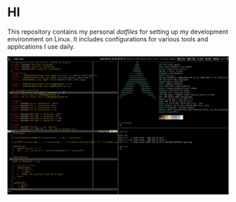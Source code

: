 # HI

This repository contains my personal *dotfiles* for setting up my development
environment on Linux. It includes configurations for various tools and
applications I use daily.


<center>

![Preview](./assets/review.png "Review")

</center>

